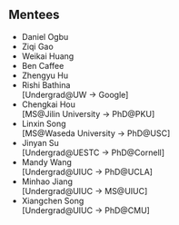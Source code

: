 ## Mentees
- Daniel Ogbu
- Ziqi Gao
- Weikai Huang
- Ben Caffee
- Zhengyu Hu
- Rishi Bathina
<br>[Undergrad@UW -> Google]
- Chengkai Hou
<br>[MS@Jilin University -> PhD@PKU]
- Linxin Song 
<br>[MS@Waseda University -> PhD@USC]
- Jinyan Su 
<br>[Undergrad@UESTC -> PhD@Cornell]
- Mandy Wang 
<br>[Undergrad@UIUC -> PhD@UCLA]
- Minhao Jiang 
<br>[Undergrad@UIUC -> MS@UIUC]
- Xiangchen Song 
<br>[Undergrad@UIUC -> PhD@CMU]
